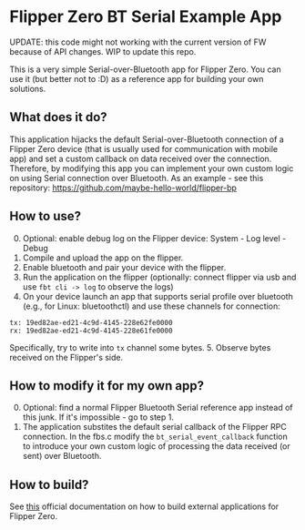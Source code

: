 # Flipper Zero BT Serial Example App

UPDATE: this code might not working with the current version of FW because of API changes. WIP to update this repo.

This is a very simple Serial-over-Bluetooth app for Flipper Zero. You can use it (but better not to :D) as a reference app for building your own solutions. 

## What does it do?
This application hijacks the default Serial-over-Bluetooth connection of a Flipper Zero device (that is usually used for communication with mobile app) and set a custom callback on data received over the connection. Therefore, by modifying this app you can implement your own custom logic on using Serial connection over Bluetooth. As an example - see this repository: https://github.com/maybe-hello-world/flipper-bp

## How to use?
0. Optional: enable debug log on the Flipper device: System - Log level - Debug
1. Compile and upload the app on the flipper.
2. Enable bluetooth and pair your device with the flipper.
3. Run the application on the flipper (optionally: connect flipper via usb and use `fbt cli -> log` to observe the logs)
4. On your device launch an app that supports serial profile over bluetooth (e.g., for Linux: bluetoothctl) and use these channels for connection:
```
tx: 19ed82ae-ed21-4c9d-4145-228e62fe0000
rx: 19ed82ae-ed21-4c9d-4145-228e61fe0000
```
Specifically, try to write into `tx` channel some bytes.
5. Observe bytes received on the Flipper's side. 

## How to modify it for my own app?
0. Optional: find a normal Flipper Bluetooth Serial reference app instead of this junk. If it's impossible - go to step 1.
1. The application substites the default serial callback of the Flipper RPC connection. In the fbs.c modify the `bt_serial_event_callback` function to introduce your own custom logic of processing the data received (or sent) over Bluetooth.

## How to build?
See [this](https://github.com/flipperdevices/flipperzero-firmware/blob/dev/documentation/AppsOnSDCard.md) official documentation on how to build external applications for Flipper Zero.


